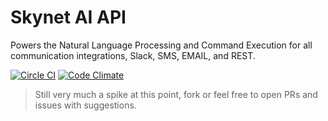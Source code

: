 # Skynet AI API

Powers the Natural Language Processing and Command Execution for all communication integrations, Slack, SMS, EMAIL, and REST.

[![Circle CI](https://circleci.com/gh/kkemple/skynet-api.svg?style=svg)](https://circleci.com/gh/kkemple/skynet-api)
[![Code Climate](https://codeclimate.com/github/kkemple/skynet-api/badges/gpa.svg)](https://codeclimate.com/github/kkemple/skynet-api)

> Still very much a spike at this point, fork or feel free to open PRs and issues with suggestions.
